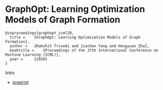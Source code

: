 # GraphOpt: Learning Optimization Models of Graph Formation

```
@inproceedings{graphopt_icml20,
  title = 	 {GraphOpt: Learning Optimization Models of Graph Formation},
  author = 	 {Rakshit Trivedi and Jiachen Yang and Hongyuan Zha},
  booktitle = 	 {Proceedings of the 37th International Conference on Machine Learning (ICML)},
  year = 	 {2020}
}
```

links
- [preprint](https://pgr-workshop.github.io/img/PGR022.pdf)
